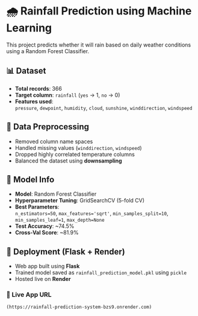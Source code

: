 # 🌧️ Rainfall Prediction using Machine Learning

This project predicts whether it will rain based on daily weather conditions using a Random Forest Classifier.

## 📊 Dataset

- **Total records**: 366  
- **Target column**: `rainfall` (`yes` → 1, `no` → 0)  
- **Features used**:  
  `pressure`, `dewpoint`, `humidity`, `cloud`, `sunshine`, `winddirection`, `windspeed`

## 🧼 Data Preprocessing

- Removed column name spaces  
- Handled missing values (`winddirection`, `windspeed`)  
- Dropped highly correlated temperature columns  
- Balanced the dataset using **downsampling**

## 🤖 Model Info

- **Model**: Random Forest Classifier  
- **Hyperparameter Tuning**: GridSearchCV (5-fold CV)  
- **Best Parameters**:  
  `n_estimators=50`, `max_features='sqrt'`, `min_samples_split=10`, `min_samples_leaf=1`, `max_depth=None`  
- **Test Accuracy**: ~74.5%  
- **Cross-Val Score**: ~81.9%

## 🚀 Deployment (Flask + Render)

- Web app built using **Flask**
- Trained model saved as `rainfall_prediction_model.pkl` using `pickle`
- Hosted live on **Render**

### 🔗 Live App URL
```
(https://rainfall-prediction-system-bzs9.onrender.com)
